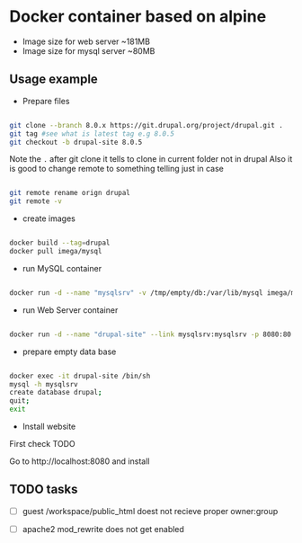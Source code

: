 # Docker container based on alpine

* Image size for web server  ~181MB
* Image size for mysql server ~80MB


## Usage example

* Prepare files

```bash

git clone --branch 8.0.x https://git.drupal.org/project/drupal.git .
git tag #see what is latest tag e.g 8.0.5
git checkout -b drupal-site 8.0.5

```
Note the `.` after git clone it tells to clone in current folder not in drupal
Also it is good to change remote to something telling just in case

```bash

git remote rename orign drupal
git remote -v

```

* create images

```bash

docker build --tag=drupal
docker pull imega/mysql

```

* run MySQL container

```bash

docker run -d --name "mysqlsrv" -v /tmp/empty/db:/var/lib/mysql imega/mysql

```

* run Web Server container

```bash

docker run -d --name "drupal-site" --link mysqlsrv:mysqlsrv -p 8080:80 -v ~/workspace/drupal-site:/workspace/public_html -t drupal

```

* prepare empty data base

```bash

docker exec -it drupal-site /bin/sh
mysql -h mysqlsrv
create database drupal;
quit;
exit

```

* Install website

First check TODO

Go to http://localhost:8080 and install

## TODO tasks

 - [ ] guest /workspace/public_html doest not recieve proper owner:group
 - [ ] apache2 mod_rewrite does not get enabled


